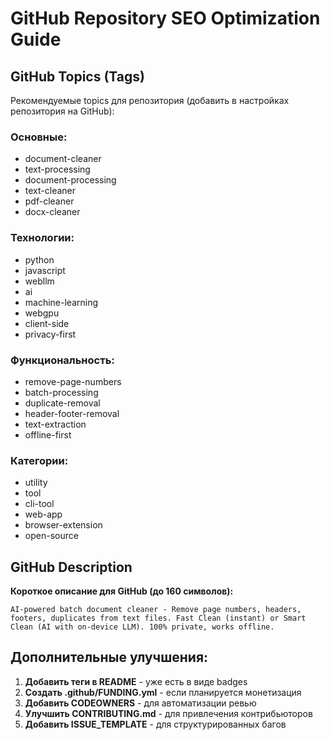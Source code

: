 # GitHub Repository SEO Optimization Guide

## GitHub Topics (Tags)

Рекомендуемые topics для репозитория (добавить в настройках репозитория на GitHub):

### Основные:
- document-cleaner
- text-processing
- document-processing
- text-cleaner
- pdf-cleaner
- docx-cleaner

### Технологии:
- python
- javascript
- webllm
- ai
- machine-learning
- webgpu
- client-side
- privacy-first

### Функциональность:
- remove-page-numbers
- batch-processing
- duplicate-removal
- header-footer-removal
- text-extraction
- offline-first

### Категории:
- utility
- tool
- cli-tool
- web-app
- browser-extension
- open-source

## GitHub Description

**Короткое описание для GitHub (до 160 символов):**
```
AI-powered batch document cleaner - Remove page numbers, headers, footers, duplicates from text files. Fast Clean (instant) or Smart Clean (AI with on-device LLM). 100% private, works offline.
```

## Дополнительные улучшения:

1. **Добавить теги в README** - уже есть в виде badges
2. **Создать .github/FUNDING.yml** - если планируется монетизация
3. **Добавить CODEOWNERS** - для автоматизации ревью
4. **Улучшить CONTRIBUTING.md** - для привлечения контрибьюторов
5. **Добавить ISSUE_TEMPLATE** - для структурированных багов


